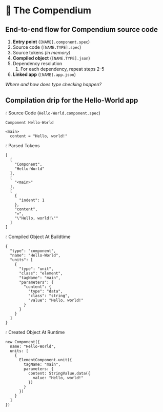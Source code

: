# 📗 The Compendium

## End-to-end flow for Compendium source code

1. **Entry point** (`[NAME].component.spec`)
1. Source code (`[NAME.TYPE].spec`)
1. Source tokens _(in memory)_
1. **Compiled object** (`[NAME.TYPE].json`)
1. Dependency resolution
    1. For each dependency, repeat steps 2-5
1. **Linked app** (`[NAME].app.json`)

_Where and how does type checking happen?_

## Compilation drip for the Hello-World app

💧 Source Code (`Hello-World.component.spec`)
```
Component Hello-World

<main>
  content = "Hello, world!"

```
💧 Parsed Tokens
```
[
  [
    "Component",
    "Hello-World"
  ],
  [
    "<main>"
  ],
  [
    {
      "indent": 1
    },
    "content",
    "=",
    "\"Hello, world!\""
  ]
]

```
💧 Compiled Object At Buildtime
```
{
  "type": "component",
  "name": "Hello-World",
  "units": [
    {
      "type": "unit",
      "class": "element",
      "tagName": "main",
      "parameters": {
        "content": {
          "type": "data",
          "class": "string",
          "value": "Hello, world!"
        }
      }
    }
  ]
}

```
💧 Created Object At Runtime
```
new Component({
  name: "Hello-World",
  units: [
    {
      ElementComponent.unit({
        tagName: "main",
        parameters: {
          content: StringValue.data({
            value: "Hello, world!"
          })
        }
      })
    }
  ]
})

```

